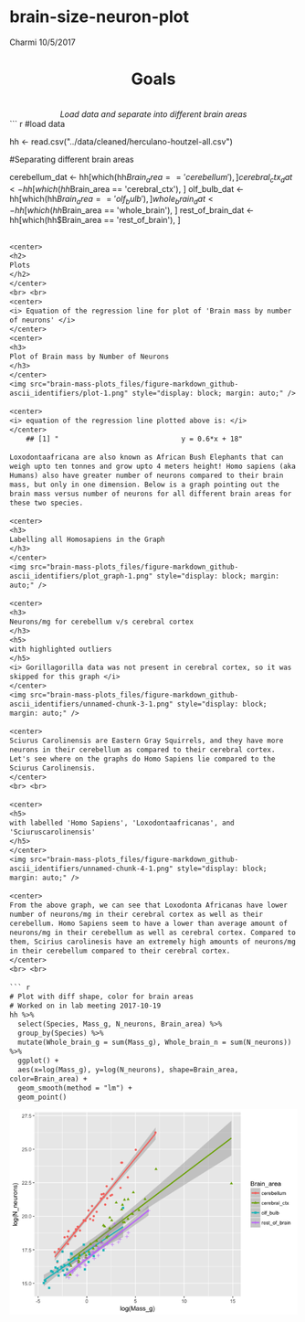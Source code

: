 brain-size-neuron-plot
================
Charmi
10/5/2017

<center>
<h1>
Goals
</h1>
<br> <i>Load data and separate into different brain areas</i>
</center>
``` r
#load data

hh <- read.csv("../data/cleaned/herculano-houtzel-all.csv")

#Separating different brain areas

cerebellum_dat <- hh[which(hh$Brain_area == 'cerebellum'),]
cerebral_ctx_dat <- hh[which(hh$Brain_area == 'cerebral_ctx'), ]
olf_bulb_dat <- hh[which(hh$Brain_area == 'olf_bulb'), ]
whole_brain_dat <- hh[which(hh$Brain_area == 'whole_brain'), ]
rest_of_brain_dat <- hh[which(hh$Brain_area == 'rest_of_brain'), ]
```

<center>
<h2>
Plots
</h2>
</center>
<br> <br>
<center>
<i> Equation of the regression line for plot of 'Brain mass by number of neurons' </i>
</center>
<center>
<h3>
Plot of Brain mass by Number of Neurons
</h3>
</center>
<img src="brain-mass-plots_files/figure-markdown_github-ascii_identifiers/plot-1.png" style="display: block; margin: auto;" />

<center>
<i> equation of the regression line plotted above is: </i>
</center>
    ## [1] "                              y = 0.6*x + 18"

Loxodontaafricana are also known as African Bush Elephants that can weigh upto ten tonnes and grow upto 4 meters height! Homo sapiens (aka Humans) also have greater number of neurons compared to their brain mass, but only in one dimension. Below is a graph pointing out the brain mass versus number of neurons for all different brain areas for these two species.

<center>
<h3>
Labelling all Homosapiens in the Graph
</h3>
</center>
<img src="brain-mass-plots_files/figure-markdown_github-ascii_identifiers/plot_graph-1.png" style="display: block; margin: auto;" />

<center>
<h3>
Neurons/mg for cerebellum v/s cerebral cortex
</h3>
<h5>
with highlighted outliers
</h5>
<i> Gorillagorilla data was not present in cerebral cortex, so it was skipped for this graph </i>
</center>
<img src="brain-mass-plots_files/figure-markdown_github-ascii_identifiers/unnamed-chunk-3-1.png" style="display: block; margin: auto;" />

<center>
Sciurus Carolinensis are Eastern Gray Squirrels, and they have more neurons in their cerebellum as compared to their cerebral cortex. Let's see where on the graphs do Homo Sapiens lie compared to the Sciurus Carolinensis.
</center>
<br> <br>

<center>
<h5>
with labelled 'Homo Sapiens', 'Loxodontaafricanas', and 'Sciuruscarolinensis'
</h5>
</center>
<img src="brain-mass-plots_files/figure-markdown_github-ascii_identifiers/unnamed-chunk-4-1.png" style="display: block; margin: auto;" />

<center>
From the above graph, we can see that Loxodonta Africanas have lower number of neurons/mg in their cerebral cortex as well as their cerebellum. Homo Sapiens seem to have a lower than average amount of neurons/mg in their cerebellum as well as cerebral cortex. Compared to them, Scirius carolinesis have an extremely high amounts of neurons/mg in their cerebellum compared to their cerebral cortex.
</center>
<br> <br>

``` r
# Plot with diff shape, color for brain areas
# Worked on in lab meeting 2017-10-19
hh %>%
  select(Species, Mass_g, N_neurons, Brain_area) %>%
  group_by(Species) %>% 
  mutate(Whole_brain_g = sum(Mass_g), Whole_brain_n = sum(N_neurons)) %>%
  ggplot() +
  aes(x=log(Mass_g), y=log(N_neurons), shape=Brain_area, color=Brain_area) +
  geom_smooth(method = "lm") +
  geom_point()
```

![](brain-mass-plots_files/figure-markdown_github-ascii_identifiers/unnamed-chunk-5-1.png)
